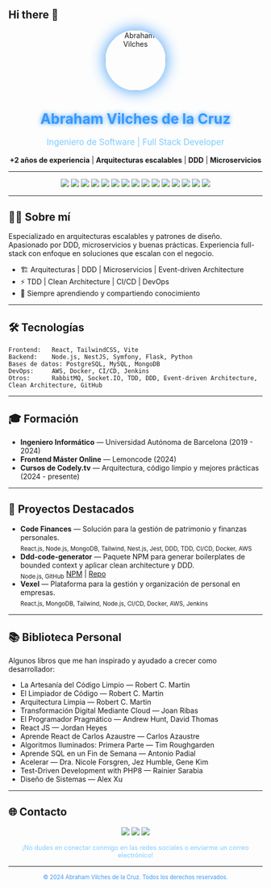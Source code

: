 ## Hi there 👋

<!--
**AbrahamVilchesDeLaCruz/AbrahamVilchesDeLaCruz** is a ✨ _special_ ✨ repository because its `README.md` (this file) appears on your GitHub profile.

Here are some ideas to get you started:

- 🔭 I’m currently working on ...
- 🌱 I’m currently learning ...
- 👯 I’m looking to collaborate on ...
- 🤔 I’m looking for help with ...
- 💬 Ask me about ...
- 📫 How to reach me: ...
- 😄 Pronouns: ...
- ⚡ Fun fact: ...
-->

<!-- Perfil principal -->
<p align="center">
  <img src="https://avatars.githubusercontent.com/u/your-github-id?v=4" width="120" style="border-radius: 50%; box-shadow: 0 0 30px #3799fa;" alt="Abraham Vilches"/>
</p>

<h1 align="center" style="color:#3799fa; text-shadow: 0 0 10px #3799fa;">Abraham Vilches de la Cruz</h1>
<p align="center" style="color:#7ecbff; font-size:1.2em;">Ingeniero de Software | Full Stack Developer</p>
<p align="center">
  <b>+2 años de experiencia</b> | <b>Arquitecturas escalables</b> | <b>DDD</b> | <b>Microservicios</b>
</p>

---

<p align="center">
  <img src="https://img.shields.io/badge/React-20232A?style=for-the-badge&logo=react&logoColor=61DAFB"/>
  <img src="https://img.shields.io/badge/Node.js-339933?style=for-the-badge&logo=nodedotjs&logoColor=white"/>
  <img src="https://img.shields.io/badge/NestJS-E0234E?style=for-the-badge&logo=nestjs&logoColor=white"/>
  <img src="https://img.shields.io/badge/Symfony-000000?style=for-the-badge&logo=symfony&logoColor=white"/>
  <img src="https://img.shields.io/badge/Flask-000000?style=for-the-badge&logo=flask&logoColor=white"/>
  <img src="https://img.shields.io/badge/Python-3776AB?style=for-the-badge&logo=python&logoColor=white"/>
  <img src="https://img.shields.io/badge/TailwindCSS-38B2AC?style=for-the-badge&logo=tailwind-css&logoColor=white"/>
  <img src="https://img.shields.io/badge/Vite-646CFF?style=for-the-badge&logo=vite&logoColor=white"/>
  <img src="https://img.shields.io/badge/PostgreSQL-4169E1?style=for-the-badge&logo=postgresql&logoColor=white"/>
  <img src="https://img.shields.io/badge/MySQL-4479A1?style=for-the-badge&logo=mysql&logoColor=white"/>
  <img src="https://img.shields.io/badge/MongoDB-47A248?style=for-the-badge&logo=mongodb&logoColor=white"/>
  <img src="https://img.shields.io/badge/AWS-232F3E?style=for-the-badge&logo=amazon-aws&logoColor=white"/>
  <img src="https://img.shields.io/badge/Docker-2496ED?style=for-the-badge&logo=docker&logoColor=white"/>
  <img src="https://img.shields.io/badge/CI/CD-0A0A0A?style=for-the-badge&logo=github-actions&logoColor=white"/>
  <img src="https://img.shields.io/badge/Jenkins-D24939?style=for-the-badge&logo=jenkins&logoColor=white"/>
</p>

---

## 👨‍💻 Sobre mí

Especializado en arquitecturas escalables y patrones de diseño. Apasionado por DDD, microservicios y buenas prácticas. Experiencia full-stack con enfoque en soluciones que escalan con el negocio.

- 🏗️ Arquitecturas | DDD | Microservicios | Event-driven Architecture
- ⚡ TDD | Clean Architecture | CI/CD | DevOps
- 🚀 Siempre aprendiendo y compartiendo conocimiento

---

## 🛠️ Tecnologías

```text
Frontend:   React, TailwindCSS, Vite
Backend:    Node.js, NestJS, Symfony, Flask, Python
Bases de datos: PostgreSQL, MySQL, MongoDB
DevOps:     AWS, Docker, CI/CD, Jenkins
Otros:      RabbitMQ, Socket.IO, TDD, DDD, Event-driven Architecture, Clean Architecture, GitHub
```

---

## 🎓 Formación

- **Ingeniero Informático** — Universidad Autónoma de Barcelona (2019 - 2024)
- **Frontend Máster Online** — Lemoncode (2024)
- **Cursos de Codely.tv** — Arquitectura, código limpio y mejores prácticas (2024 - presente)

---

## 🚀 Proyectos Destacados

- **Code Finances** — Solución para la gestión de patrimonio y finanzas personales. <br/>
  <sub>React.js, Node.js, MongoDB, Tailwind, Nest.js, Jest, DDD, TDD, CI/CD, Docker, AWS</sub>
- **Ddd-code-generator** — Paquete NPM para generar boilerplates de bounded context y aplicar clean architecture y DDD. <br/>
  <sub>Node.js, GitHub</sub> [NPM](https://www.npmjs.com/package/ddd-code-generator) | [Repo](https://github.com/AbrahamVilchesDeLaCruz/bolierplate-ddd)
- **Vexel** — Plataforma para la gestión y organización de personal en empresas. <br/>
  <sub>React.js, MongoDB, Tailwind, Node.js, CI/CD, Docker, AWS, Jenkins</sub>

---

## 📚 Biblioteca Personal

Algunos libros que me han inspirado y ayudado a crecer como desarrollador:

- La Artesanía del Código Limpio — Robert C. Martin
- El Limpiador de Código — Robert C. Martin
- Arquitectura Limpia — Robert C. Martin
- Transformación Digital Mediante Cloud — Joan Ribas
- El Programador Pragmático — Andrew Hunt, David Thomas
- React JS — Jordan Heyes
- Aprende React de Carlos Azaustre — Carlos Azaustre
- Algoritmos Iluminados: Primera Parte — Tim Roughgarden
- Aprende SQL en un Fin de Semana — Antonio Padial
- Acelerar — Dra. Nicole Forsgren, Jez Humble, Gene Kim
- Test-Driven Development with PHP8 — Rainier Sarabia
- Diseño de Sistemas — Alex Xu

---

## 🌐 Contacto

<p align="center">
  <a href="https://github.com/AbrahamVilchesDeLaCruz"><img src="https://img.shields.io/badge/GitHub-181717?style=for-the-badge&logo=github&logoColor=white"/></a>
  <a href="https://www.linkedin.com/in/abraham-vilches-de-la-cruz-295538175/"><img src="https://img.shields.io/badge/LinkedIn-0A66C2?style=for-the-badge&logo=linkedin&logoColor=white"/></a>
  <a href="mailto:abrahamvilchesdelacruz@gmail.com"><img src="https://img.shields.io/badge/Gmail-EA4335?style=for-the-badge&logo=gmail&logoColor=white"/></a>
</p>

<p align="center" style="color:#7ecbff; font-size:0.9em;">¡No dudes en conectar conmigo en las redes sociales o enviarme un correo electrónico!</p>

---

<p align="center" style="color:#3799fa; font-size:0.8em;">&copy; 2024 Abraham Vilches de la Cruz. Todos los derechos reservados.</p>

